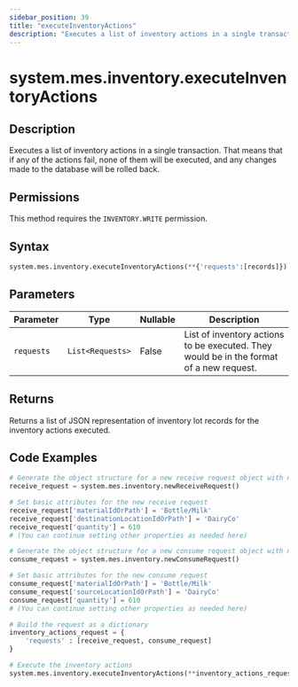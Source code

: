 ```yaml
---
sidebar_position: 39
title: "executeInventoryActions"
description: "Executes a list of inventory actions in a single transaction. That means that if any of the actions fail, none of them will be executed, and any changes made to the database will be rolled back."
---
```


# system.mes.inventory.executeInventoryActions

## Description

Executes a list of inventory actions in a single transaction. That means that if any of the actions fail,
none of them will be executed, and any changes made to the database will be rolled back.


## Permissions

This method requires the `INVENTORY.WRITE` permission.

## Syntax

```python
system.mes.inventory.executeInventoryActions(**{'requests':[records]})
```

## Parameters

| Parameter  | Type             | Nullable | Description                                                                             |
|------------|------------------|----------|-----------------------------------------------------------------------------------------|
| `requests` | `List<Requests>` | False    | List of inventory actions to be executed. They would be in the format of a new request. |

## Returns

Returns a list of JSON representation of inventory lot records for the inventory actions executed.

## Code Examples

```python
# Generate the object structure for a new receive request object with no initial arguments
receive_request = system.mes.inventory.newReceiveRequest()

# Set basic attributes for the new receive request
receive_request['materialIdOrPath'] = 'Bottle/Milk'
receive_request['destinationLocationIdOrPath'] = 'DairyCo'
receive_request['quantity'] = 610
# (You can continue setting other properties as needed here)

# Generate the object structure for a new consume request object with no initial arguments
consume_request = system.mes.inventory.newConsumeRequest()

# Set basic attributes for the new consume request
consume_request['materialIdOrPath'] = 'Bottle/Milk'
consume_request['sourceLocationIdOrPath'] = 'DairyCo'
consume_request['quantity'] = 610
# (You can continue setting other properties as needed here)

# Build the request as a dictionary
inventory_actions_request = {
    'requests' : [receive_request, consume_request]
}

# Execute the inventory actions
system.mes.inventory.executeInventoryActions(**inventory_actions_request)
```
